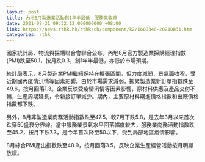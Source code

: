 ```yaml
---
layout: post
title: 內地8月製造業活動創1年半最低　服務業收縮
date: 2021-08-31 09:32:12.000000000 +08:00
link: https://news.rthk.hk/rthk/ch/component/k2/1608346-20210831.htm
categories: rthk
---
```


國家統計局、物流與採購聯合會聯合公布，內地8月官方製造業採購經理指數(PMI)跌至50.1，按月跌0.3，創1年半最低，亦低於市場預期。

統計局表示，8月製造業PMI繼續保持在擴張區間，但力度減弱，景氣面收窄，受近期國內疫情汛情等因素影響。由於市場需求減弱，拖累製造業新訂單指數跌至49.6，按月回落1.3。企業反映受疫情汛情等因素影響，原材料供應及產品交付不暢，生產周期延長，令新接訂單減少。期內，主要原材料購進價格指數和出廠價格指數都下跌。

另外，8月非製造業商務活動指數跌至47.5，較7月下跌5.8，是去年3月以来首次跌穿50盛衰分界線。當中服務業景氣水平回落幅度較大，服務業商務活動指數跌至45.2，按月下跌7.3，是今年首次降至50以下，受到局部地區疫情影響。

8月綜合PMI產出指數跌至48.9，按月回落3.5，反映企業生產經營活動按月明顯放緩。
